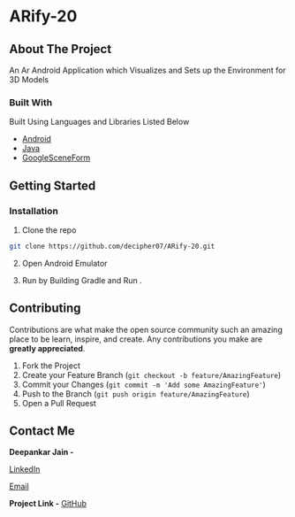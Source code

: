 
# ARify-20
## About The Project

An Ar Android Application which Visualizes and Sets up the Environment for 3D Models


### Built With
Built Using Languages and Libraries Listed Below 
* [Android](https://developer.android.com/reference/android/content/Context)
* [Java](https://docs.oracle.com/en/java/)
* [GoogleSceneForm](https://developers.google.com/sceneform/develop)




<!-- GETTING STARTED -->
## Getting Started

### Installation

1. Clone the repo
```sh
git clone https://github.com/decipher07/ARify-20.git
```
2. Open Android Emulator 

3. Run by Building Gradle and Run . 

<!-- CONTRIBUTING -->
## Contributing

Contributions are what make the open source community such an amazing place to be learn, inspire, and create. Any contributions you make are **greatly appreciated**.

1. Fork the Project
2. Create your Feature Branch (`git checkout -b feature/AmazingFeature`)
3. Commit your Changes (`git commit -m 'Add some AmazingFeature'`)
4. Push to the Branch (`git push origin feature/AmazingFeature`)
5. Open a Pull Request


<!-- CONTACT -->
## Contact Me

**Deepankar Jain -** 

[LinkedIn](https://www.linkedin.com/in/deepankar-jain-3997551a9/)

[Email](social.deej@gmail.com)

**Project Link -** [GitHub](https://github.com/decipher07/Chicken-Swarm-Optimization.git)



